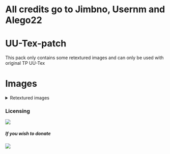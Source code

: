 # All credits go to Jimbno, Usernm and Alego22
# UU-Tex-patch
This pack only contains some retextured images and can only be used with original TP UU-Tex

# Images

<details>
  <summary>Retextured images</summary>

	

</details>


### Licensing

 [![](https://img.shields.io/badge/License-CC%20BY--NC--SA%203.0-yellow.svg?style=flat-square)](https://creativecommons.org/licenses/by-nc-sa/3.0/)


  
#####  If you wish to donate 

 [![](https://img.shields.io/badge/ko---fi-orange)](https://Ko-fi.com/jimbno)
  



  
 


